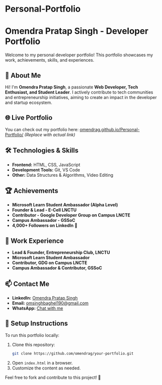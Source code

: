 # Personal-Portfolio
# Omendra Pratap Singh - Developer Portfolio

Welcome to my personal developer portfolio! This portfolio showcases my work, achievements, skills, and experiences.

## 📌 About Me
Hi! I'm **Omendra Pratap Singh**, a passionate **Web Developer, Tech Enthusiast, and Student Leader**. I actively contribute to tech communities and entrepreneurship initiatives, aiming to create an impact in the developer and startup ecosystem.

## 🌐 Live Portfolio
You can check out my portfolio here: [omendrag.github.io/Personal-Portfolio/](#) *(Replace with actual link)*

## 🛠️ Technologies & Skills
- **Frontend:** HTML, CSS, JavaScript
- **Development Tools:** Git, VS Code
- **Other:** Data Structures & Algorithms, Video Editing

## 🏆 Achievements
- **Microsoft Learn Student Ambassador (Alpha Level)**
- **Founder & Lead - E-Cell LNCTU**
- **Contributor - Google Developer Group on Campus LNCTE**
- **Campus Ambassador - GSSoC**
- **4,000+ Followers on LinkedIn** 🎉

## 🚀 Work Experience
- **Lead & Founder, Entrepreneurship Club, LNCTU**
- **Microsoft Learn Student Ambassador**
- **Contributor, GDG on Campus LNCTE**
- **Campus Ambassador & Contributor, GSSoC**

## 📫 Contact Me
- **LinkedIn:** [Omendra Pratap Singh](https://www.linkedin.com/in/omendra-pratap-singh-a54735293/)
- **Email:** [omsinghbaghel190@gmail.com](mailto:omsinghbaghel190@gmail.com)
- **WhatsApp:** [Chat with me](https://wa.me/8253038850)

## 🔧 Setup Instructions
To run this portfolio locally:
1. Clone this repository:
   ```sh
   git clone https://github.com/omendrag/your-portfolio.git
   ```
2. Open `index.html` in a browser.
3. Customize the content as needed.

Feel free to fork and contribute to this project! 🚀
